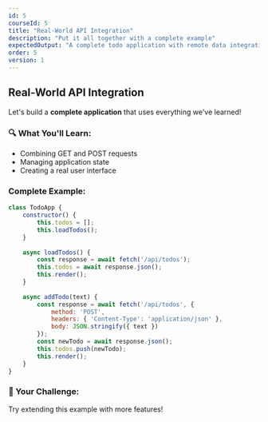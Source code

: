 ```yaml
---
id: 5
courseId: 5
title: "Real-World API Integration"
description: "Put it all together with a complete example"
expectedOutput: "A complete todo application with remote data integration"
order: 5
version: 1
---
```


## Real-World API Integration

Let's build a **complete application** that uses everything we've learned!

### 🔍 What You'll Learn:

- Combining GET and POST requests
- Managing application state
- Creating a real user interface

### Complete Example:

```javascript
class TodoApp {
    constructor() {
        this.todos = [];
        this.loadTodos();
    }
    
    async loadTodos() {
        const response = await fetch('/api/todos');
        this.todos = await response.json();
        this.render();
    }
    
    async addTodo(text) {
        const response = await fetch('/api/todos', {
            method: 'POST',
            headers: { 'Content-Type': 'application/json' },
            body: JSON.stringify({ text })
        });
        const newTodo = await response.json();
        this.todos.push(newTodo);
        this.render();
    }
}
```

### 🌟 Your Challenge:

Try extending this example with more features!